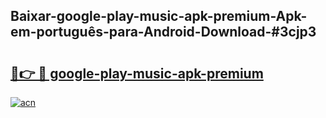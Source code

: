 ## Baixar-google-play-music-apk-premium-Apk-em-português​-para-Android-Download-#3cjp3

# <h2><a href="https://ainizakaria.my?title=google-play-music-apk-premium&ref=20M">🔗👉 🔴 google-play-music-apk-premium</a></h2>

[![acn](https://github.com/user-attachments/assets/0f9c940e-d8b0-45ae-aac7-cd30a18b3e1c)](https://ainizakaria.my?title=google-play-music-apk-premium&ref=20M)

